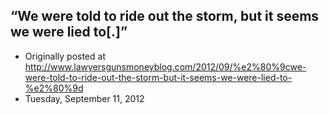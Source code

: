 ## “We were told to ride out the storm, but it seems we were lied to[.]”

 * Originally posted at http://www.lawyersgunsmoneyblog.com/2012/09/%e2%80%9cwe-were-told-to-ride-out-the-storm-but-it-seems-we-were-lied-to-%e2%80%9d
 * Tuesday, September 11, 2012

